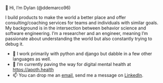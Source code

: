 👋 Hi, I’m Dylan (@ddemarco96)

I build products to make the world a better place and offer consulting/coaching services for teams and individuals with similar goals. My background is in the intersection between behavior science and software engineering. I’m a researcher and an engineer, meaning I’m passionate about understanding the world but also constantly trying to debug it.

- 🤖 I work primarily with python and django but dabble in a few other languages as well.
- 🌱 I’m currently paving the way for digital mental health at https://apoth.health 
- 📫 You can drop me an [email](mailto:d.demarco996@gmail.com), send me a message on [LinkedIn](https://linkedin.com/in/dylan-demarco/).

<!---
ddemarco96/ddemarco96 is a ✨ special ✨ repository because its `README.md` (this file) appears on your GitHub profile.
You can click the Preview link to take a look at your changes.
--->
